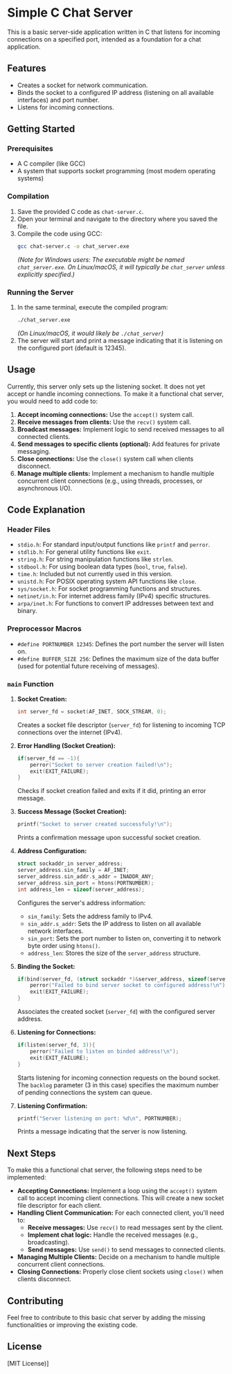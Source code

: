 # Simple C Chat Server

This is a basic server-side application written in C that listens for incoming connections on a specified port, intended as a foundation for a chat application.

## Features

* Creates a socket for network communication.
* Binds the socket to a configured IP address (listening on all available interfaces) and port number.
* Listens for incoming connections.

## Getting Started

### Prerequisites

* A C compiler (like GCC)
* A system that supports socket programming (most modern operating systems)

### Compilation

1.  Save the provided C code as `chat-server.c`.
2.  Open your terminal and navigate to the directory where you saved the file.
3.  Compile the code using GCC:
    ```bash
    gcc chat-server.c -o chat_server.exe
    ```
    *(Note for Windows users: The executable might be named `chat_server.exe`. On Linux/macOS, it will typically be `chat_server` unless explicitly specified.)*

### Running the Server

1.  In the same terminal, execute the compiled program:
    ```bash
    ./chat_server.exe
    ```
    *(On Linux/macOS, it would likely be `./chat_server`)*
2.  The server will start and print a message indicating that it is listening on the configured port (default is 12345).

## Usage

Currently, this server only sets up the listening socket. It does not yet accept or handle incoming connections. To make it a functional chat server, you would need to add code to:

1.  **Accept incoming connections:** Use the `accept()` system call.
2.  **Receive messages from clients:** Use the `recv()` system call.
3.  **Broadcast messages:** Implement logic to send received messages to all connected clients.
4.  **Send messages to specific clients (optional):** Add features for private messaging.
5.  **Close connections:** Use the `close()` system call when clients disconnect.
6.  **Manage multiple clients:** Implement a mechanism to handle multiple concurrent client connections (e.g., using threads, processes, or asynchronous I/O).

## Code Explanation

### Header Files

* `stdio.h`: For standard input/output functions like `printf` and `perror`.
* `stdlib.h`: For general utility functions like `exit`.
* `string.h`: For string manipulation functions like `strlen`.
* `stdbool.h`: For using boolean data types (`bool`, `true`, `false`).
* `time.h`: Included but not currently used in this version.
* `unistd.h`: For POSIX operating system API functions like `close`.
* `sys/socket.h`: For socket programming functions and structures.
* `netinet/in.h`: For internet address family (IPv4) specific structures.
* `arpa/inet.h`: For functions to convert IP addresses between text and binary.

### Preprocessor Macros

* `#define PORTNUMBER 12345`: Defines the port number the server will listen on.
* `#define BUFFER_SIZE 256`: Defines the maximum size of the data buffer (used for potential future receiving of messages).

### `main` Function

1.  **Socket Creation:**
    ```c
    int server_fd = socket(AF_INET, SOCK_STREAM, 0);
    ```
    Creates a socket file descriptor (`server_fd`) for listening to incoming TCP connections over the internet (IPv4).

2.  **Error Handling (Socket Creation):**
    ```c
    if(server_fd == -1){
        perror("Socket to server creation failed!\n");
        exit(EXIT_FAILURE);
    }
    ```
    Checks if socket creation failed and exits if it did, printing an error message.

3.  **Success Message (Socket Creation):**
    ```c
    printf("Socket to server created successfuly!\n");
    ```
    Prints a confirmation message upon successful socket creation.

4.  **Address Configuration:**
    ```c
    struct sockaddr_in server_address;
    server_address.sin_family = AF_INET;
    server_address.sin_addr.s_addr = INADDR_ANY;
    server_address.sin_port = htons(PORTNUMBER);
    int address_len = sizeof(server_address);
    ```
    Configures the server's address information:
    * `sin_family`: Sets the address family to IPv4.
    * `sin_addr.s_addr`: Sets the IP address to listen on all available network interfaces.
    * `sin_port`: Sets the port number to listen on, converting it to network byte order using `htons()`.
    * `address_len`: Stores the size of the `server_address` structure.

5.  **Binding the Socket:**
    ```c
    if(bind(server_fd, (struct sockaddr *)&server_address, sizeof(server_address)) < 0){
        perror("Failed to bind server socket to configured address!\n");
        exit(EXIT_FAILURE);
    }
    ```
    Associates the created socket (`server_fd`) with the configured server address.

6.  **Listening for Connections:**
    ```c
    if(listen(server_fd, 3)){
        perror("Failed to listen on binded address!\n");
        exit(EXIT_FAILURE);
    }
    ```
    Starts listening for incoming connection requests on the bound socket. The `backlog` parameter (3 in this case) specifies the maximum number of pending connections the system can queue.

7.  **Listening Confirmation:**
    ```c
    printf("Server listening on port: %d\n", PORTNUMBER);
    ```
    Prints a message indicating that the server is now listening.

## Next Steps

To make this a functional chat server, the following steps need to be implemented:

* **Accepting Connections:** Implement a loop using the `accept()` system call to accept incoming client connections. This will create a new socket file descriptor for each client.
* **Handling Client Communication:** For each connected client, you'll need to:
    * **Receive messages:** Use `recv()` to read messages sent by the client.
    * **Implement chat logic:** Handle the received messages (e.g., broadcasting).
    * **Send messages:** Use `send()` to send messages to connected clients.
* **Managing Multiple Clients:** Decide on a mechanism to handle multiple concurrent client connections.
* **Closing Connections:** Properly close client sockets using `close()` when clients disconnect.

## Contributing

Feel free to contribute to this basic chat server by adding the missing functionalities or improving the existing code.

## License

[MIT License)]
